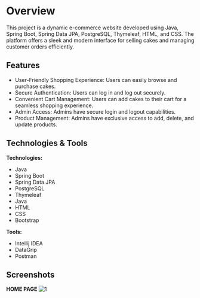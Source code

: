 
# Overview

This project is a dynamic e-commerce website developed using Java, Spring Boot, Spring Data JPA, PostgreSQL, Thymeleaf, HTML, and CSS. The platform offers a sleek and modern interface for selling cakes and managing customer orders efficiently.


## Features

- User-Friendly Shopping Experience: Users can easily browse and purchase cakes.
- Secure Authentication: Users can log in and log out securely.
- Convenient Cart Management: Users can add cakes to their cart for a seamless shopping experience.
- Admin Access: Admins have secure login and logout capabilities.
- Product Management: Admins have exclusive access to add, delete, and update products.
## Technologies & Tools
**Technologies:**
- Java
- Spring Boot
- Spring Data JPA
- PostgreSQL
- Thymeleaf
- Java
- HTML
- CSS
- Bootstrap

**Tools:**

- Intellij IDEA
- DataGrip
- Postman
## Screenshots
**HOME PAGE**
![1](https://github.com/Gmtasnimsakib/online-store-api/assets/122264987/1b3286f2-0221-4dcf-92d6-7e3d42f5e49a)
